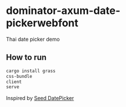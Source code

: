 # dominator-axum-date-pickerwebfont

Thai date picker demo

## How to run
```bat
cargo install grass
css-bundle
client
serve
```

Inspired by [Seed DatePicker](https://github.com/tommket/seed-datepicker)
